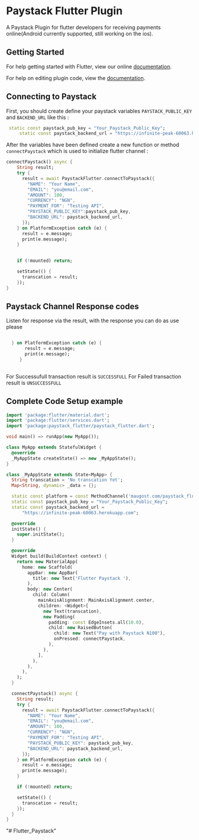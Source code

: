 # Paystack Flutter Plugin

A Paystack Plugin for flutter developers for receiving payments online(Android currently supported, still working on the ios).

## Getting Started

For help getting started with Flutter, view our online
[documentation](https://flutter.io/).

For help on editing plugin code, view the [documentation](https://flutter.io/platform-plugins/#edit-code).

## Connecting to Paystack
First, you should create define your paystack variables `PAYSTACK_PUBLIC_KEY`  and `BACKEND_URL` like this :
   
   
```dart
 static const paystack_pub_key = "Your_Paystack_Public_Key";
     static const paystack_backend_url = "https://infinite-peak-60063.herokuapp.com";
```


After the variables have been defined create a new function or method `connectPaystack` which is used to initialize flutter channel :
   
```dart
connectPaystack() async {
    String result;
    try {
      result = await PaystackFlutter.connectToPaystack({
        "NAME": "Your Name",
        "EMAIL": "you@email.com",
        "AMOUNT": 100,
        "CURRENCY": "NGN",
        "PAYMENT_FOR": "Testing API",
        "PAYSTACK_PUBLIC_KEY":paystack_pub_key,
        "BACKEND_URL": paystack_backend_url,
      });
    } on PlatformException catch (e) {
      result = e.message;
      print(e.message);
    }

    
    if (!mounted) return;

    setState(() {
      transcation = result;
    });
}
```

## Paystack Channel Response codes

Listen for response via the result, with the response you can do as use please

```dart

  } on PlatformException catch (e) {
       result = e.message;
       print(e.message);
     }
  
```

For Successufull transaction result is `SUCCESSFULL`
For Failed transaction result is `UNSUCCESSFULL`


## Complete Code Setup example

```dart
import 'package:flutter/material.dart';
import 'package:flutter/services.dart';
import 'package:paystack_flutter/paystack_flutter.dart';

void main() => runApp(new MyApp());

class MyApp extends StatefulWidget {
  @override
  _MyAppState createState() => new _MyAppState();
}

class _MyAppState extends State<MyApp> {
  String transcation = 'No transcation Yet';
  Map<String, dynamic> _data = {};

  static const platform = const MethodChannel('maugost.com/paystack_flutter');
  static const paystack_pub_key = "Your_Paystack_Public_Key";
  static const paystack_backend_url =
      "https://infinite-peak-60063.herokuapp.com";

  @override
  initState() {
    super.initState();
  }

  @override
  Widget build(BuildContext context) {
    return new MaterialApp(
      home: new Scaffold(
        appBar: new AppBar(
          title: new Text('Flutter Paystack '),
        ),
        body: new Center(
          child: Column(
            mainAxisAlignment: MainAxisAlignment.center,
            children: <Widget>[
              new Text(transcation),
              new Padding(
                padding: const EdgeInsets.all(10.0),
                child: new RaisedButton(
                  child: new Text("Pay with Paystack N100"),
                  onPressed: connectPaystack,
                ),
              ),
            ],
          ),
        ),
      ),
    );
  }

  connectPaystack() async {
    String result;
    try {
      result = await PaystackFlutter.connectToPaystack({
        "NAME": "Your Name",
        "EMAIL": "you@email.com",
        "AMOUNT": 100,
        "CURRENCY": "NGN",
        "PAYMENT_FOR": "Testing API",
        "PAYSTACK_PUBLIC_KEY": paystack_pub_key,
        "BACKEND_URL": paystack_backend_url,
      });
    } on PlatformException catch (e) {
      result = e.message;
      print(e.message);
    }

    if (!mounted) return;

    setState(() {
      transcation = result;
    });
  }
}

```


"# Flutter_Paystack" 
